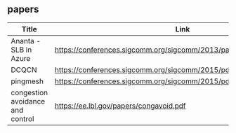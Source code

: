 ## papers
|Title|Link|
|-|-|
|Ananta - SLB in Azure|https://conferences.sigcomm.org/sigcomm/2013/papers/sigcomm/p207.pdf|
|DCQCN|https://conferences.sigcomm.org/sigcomm/2015/pdf/papers/p523.pdf|
|pingmesh|https://conferences.sigcomm.org/sigcomm/2015/pdf/papers/p139.pdf|
|congestion avoidance and control|https://ee.lbl.gov/papers/congavoid.pdf| 
